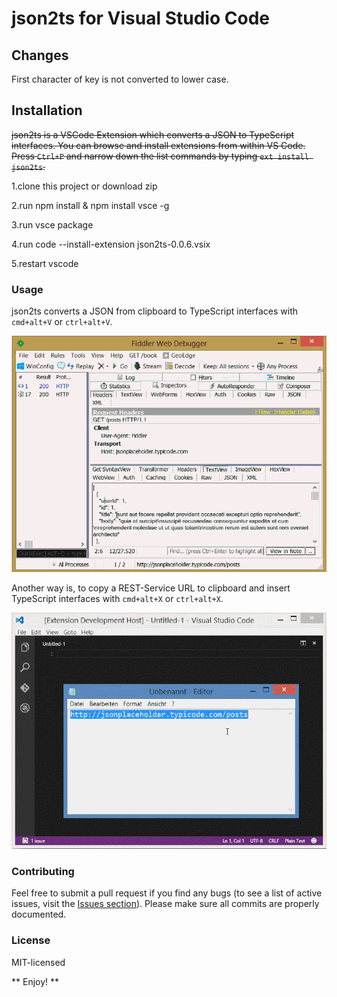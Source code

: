 # json2ts for Visual Studio Code

## Changes
First character of key is not converted to lower case.

## Installation 
~~json2ts is a VSCode Extension which converts a JSON to TypeScript interfaces.
You can browse and install extensions from within VS Code. Press `Ctrl+P` and narrow down the list commands by typing `ext install json2ts`.~~

1.clone this project or download zip

2.run npm install & npm install vsce -g

3.run vsce package

4.run code --install-extension json2ts-0.0.6.vsix

5.restart vscode

### Usage
json2ts converts a JSON from clipboard to TypeScript interfaces with `cmd+alt+V` or `ctrl+alt+V`.

![json2ts Screenshot](https://github.com/GregorBiswanger/VSCode-json2ts/blob/master/images/json2ts.gif?raw=true)

Another way is, to copy a REST-Service URL to clipboard and insert TypeScript interfaces with `cmd+alt+X` or `ctrl+alt+X`.

![json2ts Screenshot](https://github.com/GregorBiswanger/VSCode-json2ts/blob/master/images/json2ts.REST-URL-Support.gif?raw=true)

### Contributing
Feel free to submit a pull request if you find any bugs (to see a list of active issues, visit the [Issues section](https://github.com/GregorBiswanger/VSCode-json2ts/issues)).
Please make sure all commits are properly documented.

### License
MIT-licensed

** Enjoy! **